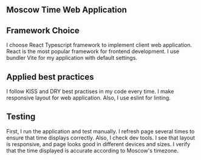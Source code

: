 ## Moscow Time Web Application

## Framework Choice

I choose React Typescript framework to implement client web application.
React is the most popular framework for frontend development.
I use bundler Vite for my application with default settings.

## Applied best practices

I follow KISS and DRY best practises in my code every time.
I make responsive layout for web application.
Also, I use eslint for linting.

## Testing

First, I run the application and test manually.
I refresh page several times to ensure that time displays correctly.
Also, I check dev tools.
I see that layout is responsive, and page looks good in different devices and sizes.
I verify that the time displayed is accurate according to Moscow's timezone.

